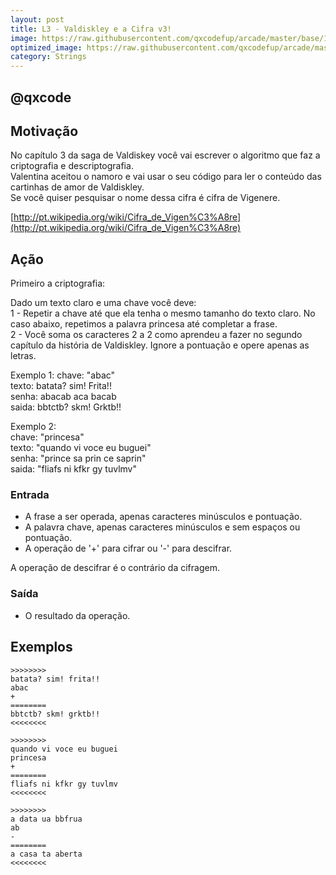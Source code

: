 ```yaml
---
layout: post
title: L3 - Valdiskley e a Cifra v3!
image: https://raw.githubusercontent.com/qxcodefup/arcade/master/base/107/__capa.jpg
optimized_image: https://raw.githubusercontent.com/qxcodefup/arcade/master/base/.thumb/107/Readme.jpg
category: Strings
---
```

<!-- DON'T EDIT THIS FILE, GENERATED BY SCRIPT -->
<!-- DON'T EDIT THIS FILE, GENERATED BY SCRIPT -->
<!-- DON'T EDIT THIS FILE, GENERATED BY SCRIPT -->
<!-- DON'T EDIT THIS FILE, GENERATED BY SCRIPT -->
<!-- DON'T EDIT THIS FILE, GENERATED BY SCRIPT -->
## @qxcode



## Motivação

No capítulo 3 da saga de Valdiskey você vai escrever o algoritmo que faz a criptografia e descriptografia.  
Valentina aceitou o namoro e vai usar o seu código para ler o conteúdo das cartinhas de amor de Valdiskley.  
Se você quiser pesquisar o nome dessa cifra é cifra de Vigenere.

[http://pt.wikipedia.org/wiki/Cifra_de_Vigen%C3%A8re](http://pt.wikipedia.org/wiki/Cifra_de_Vigen%C3%A8re)

## Ação

Primeiro a criptografia:

Dado um texto claro e uma chave você deve:  
1 - Repetir a chave até que ela tenha o mesmo tamanho do texto claro. No caso abaixo, repetimos a palavra princesa até completar a frase.  
2 - Você soma os caracteres 2 a 2 como aprendeu a fazer no segundo capítulo da história de Valdiskley. Ignore a pontuação e opere apenas as letras.

Exemplo 1: chave: "abac"  
texto: batata? sim! Frita!!  
senha: abacab aca bacab  
saida: bbtctb? skm! Grktb!!

Exemplo 2:  
chave: "princesa"  
texto: "quando vi voce eu buguei"  
senha: "prince sa prin ce saprin"  
saida: "fliafs ni kfkr gy tuvlmv"

### Entrada

*   A frase a ser operada, apenas caracteres minúsculos e pontuação.
*   A palavra chave, apenas caracteres minúsculos e sem espaços ou pontuação.
*   A operação de '+' para cifrar ou '-' para descifrar.

A operação de descifrar é o contrário da cifragem.

### Saída

*   O resultado da operação.

## Exemplos

```
>>>>>>>>
batata? sim! frita!!
abac
+
========
bbtctb? skm! grktb!!
<<<<<<<<

>>>>>>>>
quando vi voce eu buguei
princesa
+
========
fliafs ni kfkr gy tuvlmv
<<<<<<<<

>>>>>>>>
a data ua bbfrua
ab
-
========
a casa ta aberta
<<<<<<<<
```

